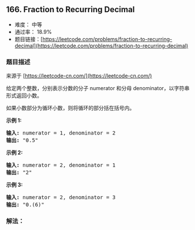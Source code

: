 ## 166. Fraction to Recurring Decimal

- 难度： 中等
- 通过率： 18.9%
- 题目链接：[https://leetcode.com/problems/fraction-to-recurring-decimal](https://leetcode.com/problems/fraction-to-recurring-decimal)


### 题目描述

来源于 [https://leetcode-cn.com/](https://leetcode-cn.com/)

<p>给定两个整数，分别表示分数的分子&nbsp;numerator 和分母 denominator，以字符串形式返回小数。</p>

<p>如果小数部分为循环小数，则将循环的部分括在括号内。</p>

<p><strong>示例 1:</strong></p>

<pre><strong>输入:</strong> numerator = 1, denominator = 2
<strong>输出:</strong> &quot;0.5&quot;
</pre>

<p><strong>示例&nbsp;2:</strong></p>

<pre><strong>输入:</strong> numerator = 2, denominator = 1
<strong>输出:</strong> &quot;2&quot;</pre>

<p><strong>示例&nbsp;3:</strong></p>

<pre><strong>输入:</strong> numerator = 2, denominator = 3
<strong>输出: </strong>&quot;0.(6)&quot;
</pre>


### 解法：